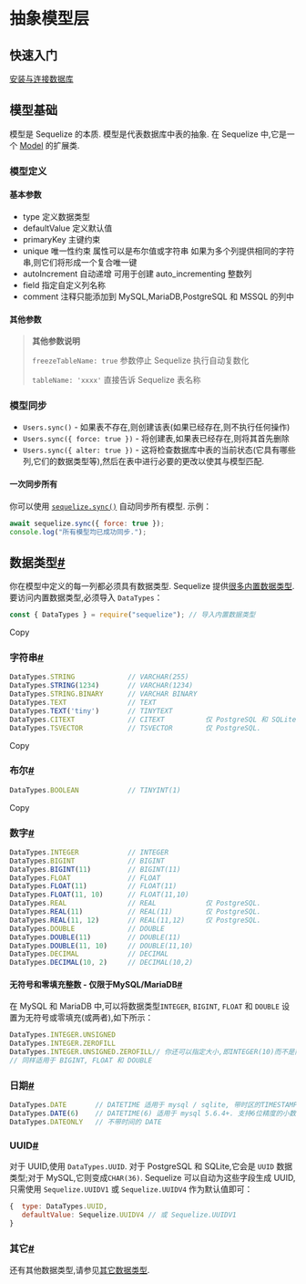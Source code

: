 # 抽象模型层

## 快速入门

[安装与连接数据库](https://www.sequelize.com.cn/core-concepts/getting-started)

## 模型基础

模型是 Sequelize 的本质. 模型是代表数据库中表的抽象. 在 Sequelize 中,它是一个 [Model](https://sequelize.org/master/class/lib/model.js~Model.html) 的扩展类.

### 模型定义

#### 基本参数

- type 定义数据类型
- defaultValue 定义默认值
- primaryKey 主键约束
- unique 唯一性约束 属性可以是布尔值或字符串 如果为多个列提供相同的字符串,则它们将形成一个复合唯一键
- autoIncrement 自动递增 可用于创建 auto_incrementing 整数列
- field 指定自定义列名称
- comment 注释只能添加到 MySQL,MariaDB,PostgreSQL 和 MSSQL 的列中

#### 其他参数

> **其他参数说明**
>
> `freezeTableName: true` 参数停止 Sequelize 执行自动复数化
>
> `tableName: 'xxxx'` 直接告诉 Sequelize 表名称

### 模型同步

- `Users.sync()` - 如果表不存在,则创建该表(如果已经存在,则不执行任何操作)
- `Users.sync({ force: true })` - 将创建表,如果表已经存在,则将其首先删除
- `Users.sync({ alter: true })` - 这将检查数据库中表的当前状态(它具有哪些列,它们的数据类型等),然后在表中进行必要的更改以使其与模型匹配.

#### 一次同步所有

你可以使用 [`sequelize.sync()`](https://sequelize.org/master/class/lib/sequelize.js~Sequelize.html#instance-method-sync) 自动同步所有模型. 示例：

```js
await sequelize.sync({ force: true });
console.log("所有模型均已成功同步.");
```

## 数据类型[#](https://www.sequelize.com.cn/core-concepts/model-basics#数据类型)

你在模型中定义的每一列都必须具有数据类型. Sequelize 提供[很多内置数据类型](https://github.com/sequelize/sequelize/blob/main/lib/data-types.js). 要访问内置数据类型,必须导入 `DataTypes`：

```js
const { DataTypes } = require("sequelize"); // 导入内置数据类型
```

Copy

### 字符串[#](https://www.sequelize.com.cn/core-concepts/model-basics#字符串)

```js
DataTypes.STRING             // VARCHAR(255)
DataTypes.STRING(1234)       // VARCHAR(1234)
DataTypes.STRING.BINARY      // VARCHAR BINARY
DataTypes.TEXT               // TEXT
DataTypes.TEXT('tiny')       // TINYTEXT
DataTypes.CITEXT             // CITEXT          仅 PostgreSQL 和 SQLite.
DataTypes.TSVECTOR           // TSVECTOR        仅 PostgreSQL.
```

Copy

### 布尔[#](https://www.sequelize.com.cn/core-concepts/model-basics#布尔)

```js
DataTypes.BOOLEAN            // TINYINT(1)
```

Copy

### 数字[#](https://www.sequelize.com.cn/core-concepts/model-basics#数字)

```js
DataTypes.INTEGER            // INTEGER
DataTypes.BIGINT             // BIGINT
DataTypes.BIGINT(11)         // BIGINT(11)
DataTypes.FLOAT              // FLOAT
DataTypes.FLOAT(11)          // FLOAT(11)
DataTypes.FLOAT(11, 10)      // FLOAT(11,10)
DataTypes.REAL               // REAL            仅 PostgreSQL.
DataTypes.REAL(11)           // REAL(11)        仅 PostgreSQL.
DataTypes.REAL(11, 12)       // REAL(11,12)     仅 PostgreSQL.
DataTypes.DOUBLE             // DOUBLE
DataTypes.DOUBLE(11)         // DOUBLE(11)
DataTypes.DOUBLE(11, 10)     // DOUBLE(11,10)
DataTypes.DECIMAL            // DECIMAL
DataTypes.DECIMAL(10, 2)     // DECIMAL(10,2)
```

#### 无符号和零填充整数 - 仅限于MySQL/MariaDB[#](https://www.sequelize.com.cn/core-concepts/model-basics#无符号和零填充整数---仅限于mysqlmariadb)

在 MySQL 和 MariaDB 中,可以将数据类型`INTEGER`, `BIGINT`, `FLOAT` 和 `DOUBLE` 设置为无符号或零填充(或两者),如下所示：

```js
DataTypes.INTEGER.UNSIGNED
DataTypes.INTEGER.ZEROFILL
DataTypes.INTEGER.UNSIGNED.ZEROFILL// 你还可以指定大小,即INTEGER(10)而不是简单的INTEGER
// 同样适用于 BIGINT, FLOAT 和 DOUBLE
```

### 日期[#](https://www.sequelize.com.cn/core-concepts/model-basics#日期)

```js
DataTypes.DATE       // DATETIME 适用于 mysql / sqlite, 带时区的TIMESTAMP 适用于 postgres
DataTypes.DATE(6)    // DATETIME(6) 适用于 mysql 5.6.4+. 支持6位精度的小数秒
DataTypes.DATEONLY   // 不带时间的 DATE
```

### UUID[#](https://www.sequelize.com.cn/core-concepts/model-basics#uuid)

对于 UUID,使用 `DataTypes.UUID`. 对于 PostgreSQL 和 SQLite,它会是 `UUID` 数据类型;对于 MySQL,它则变成`CHAR(36)`. Sequelize 可以自动为这些字段生成 UUID,只需使用 `Sequelize.UUIDV1` 或 `Sequelize.UUIDV4` 作为默认值即可：

```js
{  type: DataTypes.UUID,
   defaultValue: Sequelize.UUIDV4 // 或 Sequelize.UUIDV1
}
```

### 其它[#](https://www.sequelize.com.cn/core-concepts/model-basics#其它)

还有其他数据类型,请参见[其它数据类型](https://www.sequelize.com.cn/other-topics/other-data-types).

